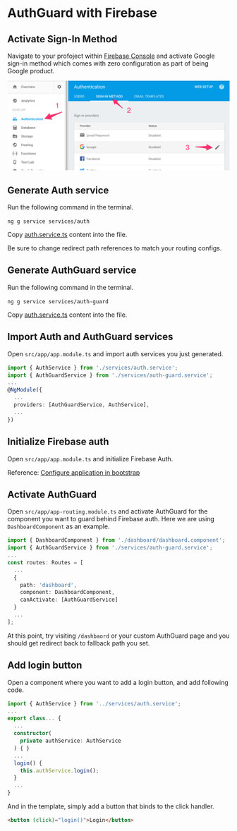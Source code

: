 # AuthGuard with Firebase

## Activate Sign-In Method

Navigate to your profoject within [Firebase Console](https://console.firebase.google.com/) and activate Google sign-in method which comes with zero configuration as part of being Google product.

![authProviders](../assets/firebase-auth-providers.png)

## Generate Auth service

Run the following command in the terminal.

`ng g service services/auth`

Copy [auth.service.ts](auth.service.ts) content into the file.

Be sure to change redirect path references to match your routing configs.

## Generate AuthGuard service

Run the following command in the terminal.

`ng g service services/auth-guard`

Copy [auth.service.ts](auth-guard.service.ts) content into the file.

## Import Auth and AuthGuard services

Open `src/app/app.module.ts` and import auth services you just generated.

```typescript
import { AuthService } from './services/auth.service';
import { AuthGuardService } from './services/auth-guard.service';
...
@NgModule({
  ...
  providers: [AuthGuardService, AuthService],
  ...
})
```

## Initialize Firebase auth

Open `src/app/app.module.ts` and initialize Firebase Auth.

Reference: [Configure application in bootstrap](https://github.com/angular/angularfire2/blob/master/docs/5-user-authentication.md)

## Activate AuthGuard

Open `src/app/app-routing.module.ts` and activate AuthGuard for the component you want to guard behind Firebase auth. Here we are using `DashboardComponent` as an example.

```typescript
import { DashboardComponent } from './dashboard/dashboard.component';
import { AuthGuardService } from './services/auth-guard.service';
...
const routes: Routes = [
  ...
  {
    path: 'dashboard',
    component: DashboardComponent,
    canActivate: [AuthGuardService]
  }
  ...
];
```

At this point, try visiting `/dashbaord` or your custom AuthGuard page and you should get redirect back to fallback path you set.

## Add login button

Open a component where you want to add a login button, and add following code.

```typescript
import { AuthService } from '../services/auth.service';
...
export class... {
  ...
  constructor(
    private authService: AuthService
  ) { }
  ...
  login() {
    this.authService.login();
  }
  ...
}
```

And in the template, simply add a button that binds to the click handler.

```html
<button (click)="login()">Login</button>
```
